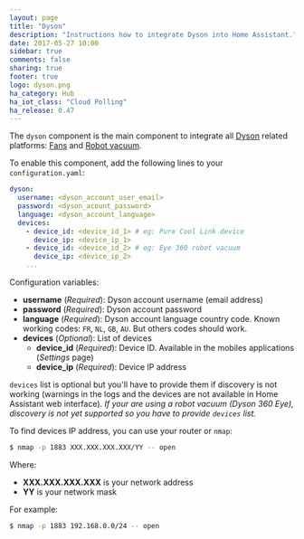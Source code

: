 ```yaml
---
layout: page
title: "Dyson"
description: "Instructions how to integrate Dyson into Home Assistant."
date: 2017-05-27 10:00
sidebar: true
comments: false
sharing: true
footer: true
logo: dyson.png
ha_category: Hub
ha_iot_class: "Cloud Polling"
ha_release: 0.47
---
```


The `dyson` component is the main component to integrate all [Dyson](https://dyson.com) related platforms: [Fans](/components/fan/dyson/) and [Robot vacuum](/components/vacuum/dyson/).

To enable this component, add the following lines to your `configuration.yaml`:

```yaml
dyson:
  username: <dyson_account_user_email>
  password: <dyson_acount_password>
  language: <dyson_account_language>
  devices:
    - device_id: <device_id_1> # eg: Pure Cool Link device
      device_ip: <device_ip_1>
    - device_id: <device_id_2> # eg: Eye 360 robot vacuum
      device_ip: <device_ip_2>
    ...
```

Configuration variables:

- **username** (*Required*): Dyson account username (email address)
- **password** (*Required*): Dyson account password
- **language** (*Required*): Dyson account language country code. Known working codes: `FR`, `NL`, `GB`, `AU`. But others codes should work.
- **devices** (*Optional*): List of devices
  - **device_id** (*Required*): Device ID. Available in the mobiles applications (*Settings* page)
  - **device_ip** (*Required*): Device IP address

`devices` list is optional but you'll have to provide them if discovery is not working (warnings in the logs and the devices are not available in Home Assistant web interface).
*If your are using a robot vacuum (Dyson 360 Eye), discovery is not yet supported so you have to provide `devices` list.*

To find devices IP address, you can use your router or `nmap`:

```bash
$ nmap -p 1883 XXX.XXX.XXX.XXX/YY -- open
```

Where:

- **XXX.XXX.XXX.XXX** is your network address
- **YY** is your network mask

For example:

```bash
$ nmap -p 1883 192.168.0.0/24 -- open
```
